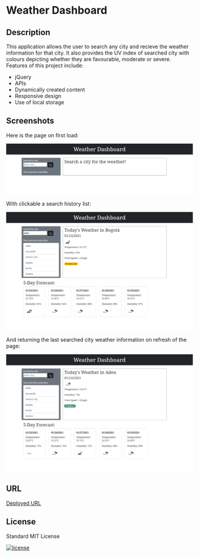 # Weather Dashboard

## Description 

This application allows the user to search any city and recieve the weather information for that city. It also provides the UV index of searched city with colours depicting whether they are favourable, moderate or severe. Features of this project include:
* jQuery
* APIs
* Dynamically created content
* Responsive design
* Use of local storage

## Screenshots

Here is the page on first load:

![on load](./Assets/Screenshots/weather-screenshot-3.png)

With clickable a search history list:

![on click](./Assets/Screenshots/weather-screenshot.png)

And returning the last searched city weather information on refresh of the page:

![refreshed](./Assets/Screenshots/weather-screenshot-2.png)

## URL

[Deployed URL](https://alishasaleh.github.io/weather-dashboard/)

## License

Standard MIT License

[![license](https://img.shields.io/github/license/DAVFoundation/captain-n3m0.svg?style=flat-square)](https://github.com/DAVFoundation/captain-n3m0/blob/master/LICENSE)
